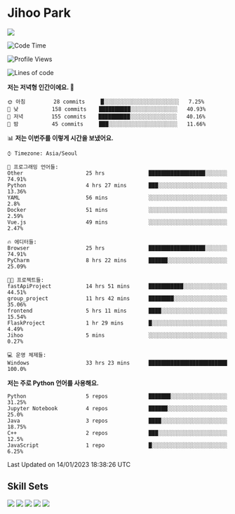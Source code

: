 # Jihoo Park
<!--![mazandi profile](http://mazandi.herokuapp.com/api?handle=wlgn8648&theme=warm) -->

<a href="https://www.linkedin.com/in/parkjihoo/" target="_blank"><img src="https://img.shields.io/badge/linkedin-0A66C2?style=flat-square&logo=linkedin&logoColor=white"/></a>

<!--START_SECTION:waka-->
![Code Time](http://img.shields.io/badge/Code%20Time-171%20hrs%2049%20mins-blue)

![Profile Views](http://img.shields.io/badge/Profile%20Views-4-blue)

![Lines of code](https://img.shields.io/badge/%EC%A0%80%EB%8A%94%20%EC%97%AC%ED%83%9C%EA%B9%8C%EC%A7%80%20-1%20Million%20%EC%A4%84%EC%9D%98%20%EC%BD%94%EB%93%9C%EB%A5%BC%20%EC%9E%91%EC%84%B1%ED%96%88%EC%96%B4%EC%9A%94.-blue)

**저는 저녁형 인간이에요. 🦉** 

```text
🌞 아침         28 commits     █░░░░░░░░░░░░░░░░░░░░░░░░   7.25% 
🌆 낮　         158 commits    ██████████░░░░░░░░░░░░░░░   40.93% 
🌃 저녁         155 commits    ██████████░░░░░░░░░░░░░░░   40.16% 
🌙 밤　         45 commits     ███░░░░░░░░░░░░░░░░░░░░░░   11.66%

```


📊 **저는 이번주를 이렇게 시간을 보냈어요.** 

```text
⌚︎ Timezone: Asia/Seoul

💬 프로그래밍 언어들: 
Other                    25 hrs              ██████████████████░░░░░░░   74.91% 
Python                   4 hrs 27 mins       ███░░░░░░░░░░░░░░░░░░░░░░   13.36% 
YAML                     56 mins             ░░░░░░░░░░░░░░░░░░░░░░░░░   2.8% 
Docker                   51 mins             ░░░░░░░░░░░░░░░░░░░░░░░░░   2.59% 
Vue.js                   49 mins             ░░░░░░░░░░░░░░░░░░░░░░░░░   2.47%

🔥 에디터들: 
Browser                  25 hrs              ██████████████████░░░░░░░   74.91% 
PyCharm                  8 hrs 22 mins       ██████░░░░░░░░░░░░░░░░░░░   25.09%

🐱‍💻 프로젝트들: 
fastApiProject           14 hrs 51 mins      ███████████░░░░░░░░░░░░░░   44.51% 
group_project            11 hrs 42 mins      ████████░░░░░░░░░░░░░░░░░   35.06% 
frontend                 5 hrs 11 mins       ████░░░░░░░░░░░░░░░░░░░░░   15.54% 
FlaskProject             1 hr 29 mins        █░░░░░░░░░░░░░░░░░░░░░░░░   4.49% 
Jihoo                    5 mins              ░░░░░░░░░░░░░░░░░░░░░░░░░   0.27%

💻 운영 체제들: 
Windows                  33 hrs 23 mins      █████████████████████████   100.0%

```

**저는 주로 Python 언어를 사용해요.** 

```text
Python                   5 repos             ███████░░░░░░░░░░░░░░░░░░   31.25% 
Jupyter Notebook         4 repos             ██████░░░░░░░░░░░░░░░░░░░   25.0% 
Java                     3 repos             ████░░░░░░░░░░░░░░░░░░░░░   18.75% 
C++                      2 repos             ███░░░░░░░░░░░░░░░░░░░░░░   12.5% 
JavaScript               1 repo              █░░░░░░░░░░░░░░░░░░░░░░░░   6.25%

```



 Last Updated on 14/01/2023 18:38:26 UTC
<!--END_SECTION:waka-->

## Skill Sets
<a><img src="https://img.shields.io/badge/tensorflow-FF6F00?style=flat-square&logo=tensorflow&logoColor=white"/></a>
<a><img src="https://img.shields.io/badge/mysql-4479A1?style=flat-square&logo=mysql&logoColor=white"/></a>
<a><img src="https://img.shields.io/badge/springboot-6DB33F?style=flat-square&logo=springboot&logoColor=white"/></a>
<a><img src="https://img.shields.io/badge/django-092E20?style=flat-square&logo=django&logoColor=white"/></a>
<a><img src="https://img.shields.io/badge/c++-00599C?style=flat-square&logo=c%2B%2B&logoColor=white"/></a>
<!--
**wlgn8648/wlgn8648** is a ✨ _special_ ✨ repository because its `README.md` (this file) appears on your GitHub profile.

Here are some ideas to get you started:

- 🔭 I’m currently working on ...
- 🌱 I’m currently learning ...
- 👯 I’m looking to collaborate on ...
- 🤔 I’m looking for help with ...
- 💬 Ask me about ...
- 📫 How to reach me: ...
- 😄 Pronouns: ...
- ⚡ Fun fact: ...
-->
